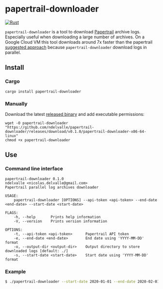 # papertrail-downloader

[![Rust](https://github.com/ndelvalle/papertrail-downloader/workflows/Rust/badge.svg?branch=master)](https://github.com/ndelvalle/papertrail-downloader/actions?query=workflow%3ARust)

`papertrail-downloader` is a tool to download [Papertrail](https://www.papertrail.com/) archive logs. Especially useful when downloading a large number of archives.
On a Google Cloud VM this tool downloads around 7x faster than the papertrail [suggested approach](https://help.papertrailapp.com/kb/how-it-works/permanent-log-archives/#download-a-large-number-of-archives) because `papertrail-downloader` download logs in parallel.


## Install

### Cargo

```
cargo install papertrail-downloader
```

### Manually

Download the latest [released binary](https://github.com/ndelvalle/papertrail-downloader/releases)
and add executable permissions:

```
wget -O papertrail-downloader "https://github.com/ndelvalle/papertrail-downloader/releases/download/v0.1.0/papertrail-downloader-x86-64-linux"
chmod +x papertrail-downloader
```

## Use

### Command line interface

```
papertrail-downloader 0.1.0
ndelvalle <nicolas.delvalle@gmail.com>
Papertrail parallel log archives downloader

USAGE:
    papertrail-downloader [OPTIONS] --api-token <api-token> --end-date <end-date> --start-date <start-date>

FLAGS:
    -h, --help       Prints help information
    -V, --version    Prints version information

OPTIONS:
    -t, --api-token <api-token>      Papertrail API token
    -e, --end-date <end-date>        End date using 'YYYY-MM-DD' format
    -o, --output-dir <output-dir>    Output directory to store downloaded logs [default: ./]
    -s, --start-date <start-date>    Start date using 'YYYY-MM-DD' format
```

### Example

```bash
$ ./papertrail-downloader --start-date 2020-01-01 --end-date 2020-02-01 --api-token xxxxxxxxxxxxxxxxxxx --output-dir ./ppt-logs
```
